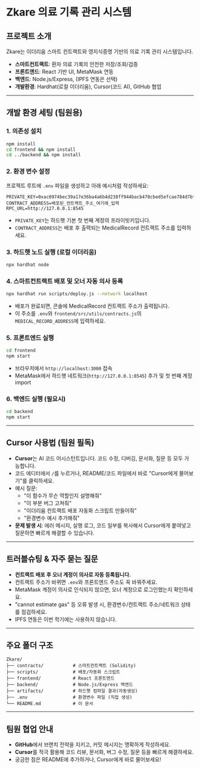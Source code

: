 # Zkare 의료 기록 관리 시스템

## 프로젝트 소개

Zkare는 이더리움 스마트 컨트랙트와 영지식증명 기반의 의료 기록 관리 시스템입니다.

- **스마트컨트랙트**: 환자 의료 기록의 안전한 저장/조회/검증
- **프론트엔드**: React 기반 UI, MetaMask 연동
- **백엔드**: Node.js/Express, (IPFS 연동은 선택)
- **개발환경**: Hardhat(로컬 이더리움), Cursor(코드 AI), GitHub 협업

---

## 개발 환경 세팅 (팀원용)

### 1. 의존성 설치

```bash
npm install
cd frontend && npm install
cd ../backend && npm install
```

### 2. 환경 변수 설정

프로젝트 루트에 `.env` 파일을 생성하고 아래 예시처럼 작성하세요:

```
PRIVATE_KEY=0xac0974bec39a17e36ba4a6b4d238ff944bacb478cbed5efcae784d7bf4f2ff80
CONTRACT_ADDRESS=배포된_컨트랙트_주소_여기에_입력
RPC_URL=http://127.0.0.1:8545
```

- `PRIVATE_KEY`는 하드햇 기본 첫 번째 계정의 프라이빗키입니다.
- `CONTRACT_ADDRESS`는 배포 후 출력되는 MedicalRecord 컨트랙트 주소를 입력하세요.

### 3. 하드햇 노드 실행 (로컬 이더리움)

```bash
npx hardhat node
```

### 4. 스마트컨트랙트 배포 및 오너 자동 의사 등록

```bash
npx hardhat run scripts/deploy.js --network localhost
```

- 배포가 완료되면, 콘솔에 MedicalRecord 컨트랙트 주소가 출력됩니다.
- 이 주소를 `.env`와 `frontend/src/utils/contracts.js`의 `MEDICAL_RECORD_ADDRESS`에 입력하세요.

### 5. 프론트엔드 실행

```bash
cd frontend
npm start
```

- 브라우저에서 `http://localhost:3000` 접속
- MetaMask에서 하드햇 네트워크(`http://127.0.0.1:8545`) 추가 및 첫 번째 계정 import

### 6. 백엔드 실행 (필요시)

```bash
cd backend
npm start
```

---

## Cursor 사용법 (팀원 필독)

- **Cursor**는 AI 코드 어시스턴트입니다. 코드 수정, 디버깅, 문서화, 질문 등 모두 가능합니다.
- 코드 에디터에서 `/`를 누르거나, README/코드 파일에서 바로 "Cursor에게 물어보기"를 클릭하세요.
- 예시 질문:
  - "이 함수가 무슨 역할인지 설명해줘"
  - "이 부분 버그 고쳐줘"
  - "이더리움 컨트랙트 배포 자동화 스크립트 만들어줘"
  - "환경변수 예시 추가해줘"
- **문제 발생 시**: 에러 메시지, 실행 로그, 코드 일부를 복사해서 Cursor에게 붙여넣고 질문하면 빠르게 해결할 수 있습니다.

---

## 트러블슈팅 & 자주 묻는 질문

- **컨트랙트 배포 후 오너 계정이 의사로 자동 등록됩니다.**
- 컨트랙트 주소가 바뀌면 `.env`와 프론트엔드 주소도 꼭 바꿔주세요.
- MetaMask 계정이 의사로 인식되지 않으면, 오너 계정으로 로그인했는지 확인하세요.
- "cannot estimate gas" 등 오류 발생 시, 환경변수/컨트랙트 주소/네트워크 상태를 점검하세요.
- IPFS 연동은 이번 학기에는 사용하지 않습니다.

---

## 주요 폴더 구조

```
Zkare/
├── contracts/           # 스마트컨트랙트 (Solidity)
├── scripts/             # 배포/자동화 스크립트
├── frontend/            # React 프론트엔드
├── backend/             # Node.js/Express 백엔드
├── artifacts/           # 하드햇 컴파일 결과(자동생성)
├── .env                 # 환경변수 파일 (직접 생성)
└── README.md            # 이 문서
```

---

## 팀원 협업 안내

- **GitHub**에서 브랜치 전략을 지키고, 커밋 메시지는 명확하게 작성하세요.
- **Cursor**를 적극 활용해 코드 리뷰, 문서화, 버그 수정, 질문 등을 빠르게 해결하세요.
- 궁금한 점은 README에 추가하거나, Cursor에게 바로 물어보세요!
